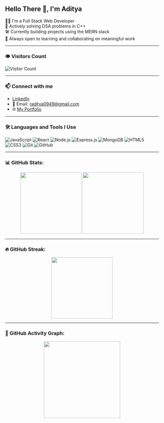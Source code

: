 ## Hello There 👋, I'm Aditya

🧑‍💻 I'm a Full Stack Web Developer  
🧠 Actively solving DSA problems in C++  
🛠️ Currently building projects using the MERN stack  
🤝 Always open to learning and collaborating on meaningful work

---

### 👁️ Visitors Count
![Visitor Count](https://profile-counter.glitch.me/AdityaRaj/count.svg)

---

### 📫 Connect with me

- [LinkedIn](https://www.linkedin.com/in/aditya-raj-416a61261)
- 📧 Email: [raditya0949@gmail.com](mailto:raditya0949@gmail.com)
- 🌐 [My Portfolio](https://portfolio-aditya-rajs-projects-4763438f.vercel.app/)

---

### 🛠️ Languages and Tools I Use

![JavaScript](https://img.shields.io/badge/-JavaScript-yellow?style=flat&logo=javascript)
![React](https://img.shields.io/badge/-React-61DAFB?style=flat&logo=react)
![Node.js](https://img.shields.io/badge/-Node.js-339933?style=flat&logo=node.js)
![Express.js](https://img.shields.io/badge/-Express.js-black?style=flat&logo=express)
![MongoDB](https://img.shields.io/badge/-MongoDB-47A248?style=flat&logo=mongodb)
![HTML5](https://img.shields.io/badge/-HTML5-E34F26?style=flat&logo=html5)
![CSS3](https://img.shields.io/badge/-CSS3-1572B6?style=flat&logo=css3)
![Git](https://img.shields.io/badge/-Git-F05032?style=flat&logo=git)
![GitHub](https://img.shields.io/badge/-GitHub-181717?style=flat&logo=github)

---



### 📊 GitHub Stats:
<p align="center">
  <img src="https://github-readme-stats.vercel.app/api?username=Aditya-raj4&show_icons=true&theme=radical" height="200"/>
  <img src="https://github-readme-stats.vercel.app/api/top-langs/?username=Aditya-raj4&layout=compact&theme=radical" height="200"/>
</p>

---

### 🔥 GitHub Streak:
<p align="center">
  <img src="https://streak-stats.demolab.com/?user=Aditya-raj4&theme=radical" height="200"/>
</p>

---

### 🧩 GitHub Activity Graph:
<p align="center">
  <img src="https://github-readme-activity-graph.vercel.app/graph?username=Aditya-raj4&theme=rogue" height="250"/>
</p>


